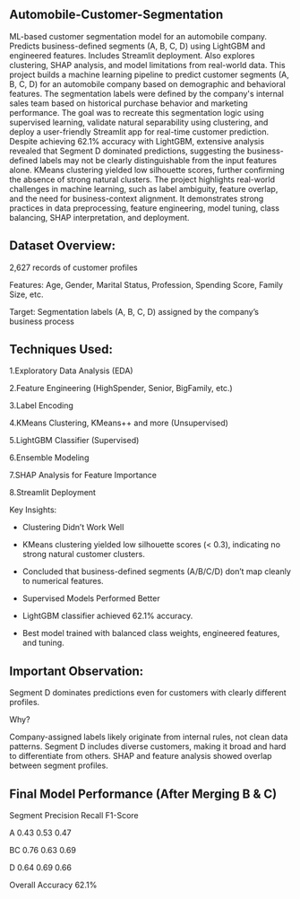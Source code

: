 ## Automobile-Customer-Segmentation
ML-based customer segmentation model for an automobile company. Predicts business-defined segments (A, B, C, D) using LightGBM and engineered features. Includes Streamlit deployment. Also explores clustering, SHAP analysis, and model limitations from real-world data.
This project builds a machine learning pipeline to predict customer segments (A, B, C, D) for an automobile company based on demographic and behavioral features. The segmentation labels were defined by the company's internal sales team based on historical purchase behavior and marketing performance.
The goal was to recreate this segmentation logic using supervised learning, validate natural separability using clustering, and deploy a user-friendly Streamlit app for real-time customer prediction.
Despite achieving 62.1% accuracy with LightGBM, extensive analysis revealed that Segment D dominated predictions, suggesting the business-defined labels may not be clearly distinguishable from the input features alone. KMeans clustering yielded low silhouette scores, further confirming the absence of strong natural clusters.
The project highlights real-world challenges in machine learning, such as label ambiguity, feature overlap, and the need for business-context alignment. It demonstrates strong practices in data preprocessing, feature engineering, model tuning, class balancing, SHAP interpretation, and deployment.

## Dataset Overview:
2,627 records of customer profiles

Features: Age, Gender, Marital Status, Profession, Spending Score, Family Size, etc.

Target: Segmentation labels (A, B, C, D) assigned by the company’s business process

## Techniques Used:

 1.Exploratory Data Analysis (EDA)
 
 2.Feature Engineering (HighSpender, Senior, BigFamily, etc.)
 
 3.Label Encoding
 
 4.KMeans Clustering, KMeans++ and more (Unsupervised)
 
 5.LightGBM Classifier (Supervised)
 
 6.Ensemble Modeling
 
 7.SHAP Analysis for Feature Importance
 
 8.Streamlit Deployment


Key Insights:
- Clustering Didn’t Work Well

- KMeans clustering yielded low silhouette scores (< 0.3), indicating no strong natural customer clusters.

- Concluded that business-defined segments (A/B/C/D) don’t map cleanly to numerical features.

- Supervised Models Performed Better

- LightGBM classifier achieved 62.1% accuracy.

- Best model trained with balanced class weights, engineered features, and tuning.

## Important Observation:

Segment D dominates predictions even for customers with clearly different profiles.

Why?

Company-assigned labels likely originate from internal rules, not clean data patterns.
Segment D includes diverse customers, making it broad and hard to differentiate from others.
SHAP and feature analysis showed overlap between segment profiles.


## Final Model Performance (After Merging B & C)

Segment	Precision	Recall	F1-Score

A	0.43	0.53	0.47

BC	0.76	0.63	0.69

D	0.64	0.69	0.66

Overall Accuracy			62.1%

